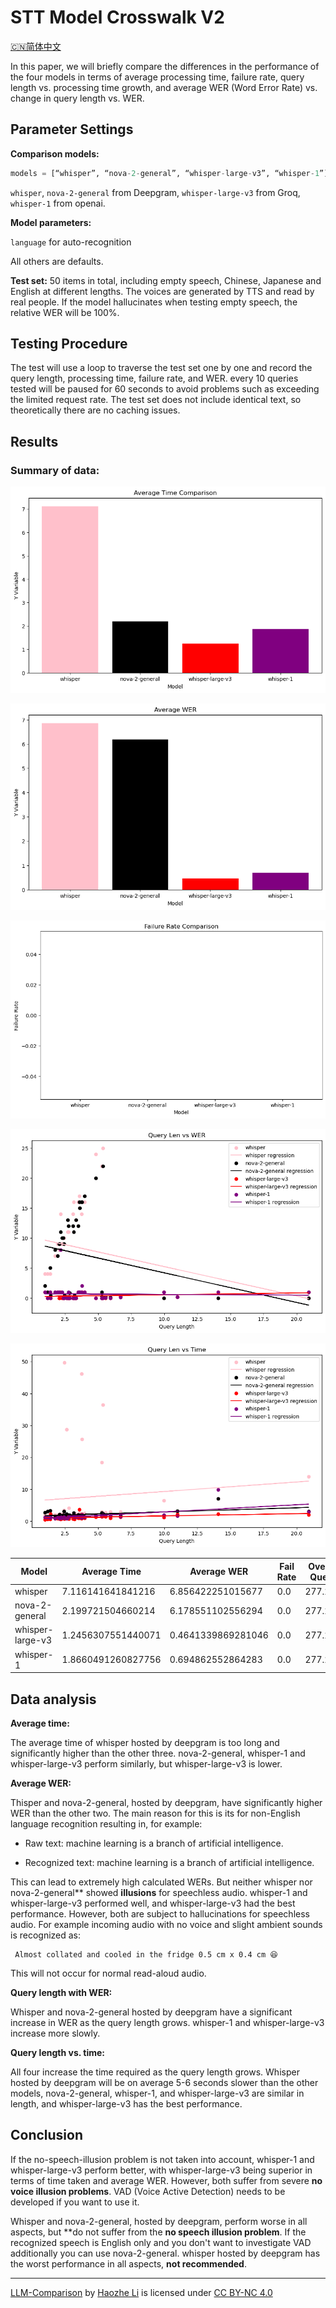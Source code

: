 # STT Model Crosswalk V2

[🇨🇳简体中文](sttv2-zh.md)

In this paper, we will briefly compare the differences in the performance of the four models in terms of average processing time, failure rate, query length vs. processing time growth, and average WER (Word Error Rate) vs. change in query length vs. WER.



## Parameter Settings

**Comparison models:**

````python
models = [“whisper”, “nova-2-general”, “whisper-large-v3”, “whisper-1”]
````

``whisper``, ``nova-2-general`` from Deepgram, ``whisper-large-v3`` from Groq, ``whisper-1`` from openai.

**Model parameters:**

``language`` for auto-recognition

All others are defaults.

**Test set:** 50 items in total, including empty speech, Chinese, Japanese and English at different lengths. The voices are generated by TTS and read by real people. If the model hallucinates when testing empty speech, the relative WER will be 100%.

## Testing Procedure

The test will use a loop to traverse the test set one by one and record the query length, processing time, failure rate, and WER. every 10 queries tested will be paused for 60 seconds to avoid problems such as exceeding the limited request rate. The test set does not include identical text, so theoretically there are no caching issues.




## Results

### Summary of data:

![image-20240725174051071](./assets/image-20240725174051071.png)



![image-20240725174109928](./assets/image-20240725174109928.png)

![image-20240725174128495](./assets/image-20240725174128495.png)

![image-20240725174136489](./assets/image-20240725174136489.png)

![image-20240725174146767](./assets/image-20240725174146767.png)

| Model            | Average Time       | Average WER        | Fail Rate | Overall Query |
| ---------------- | ------------------ | ------------------ | --------- | ------------- |
| whisper          | 7.116141641841216  | 6.856422251015677  | 0.0       | 277.232       |
| nova-2-general   | 2.199721504660214  | 6.178551102556294  | 0.0       | 277.232       |
| whisper-large-v3 | 1.2456307551440071 | 0.4641339869281046 | 0.0       | 277.232       |
| whisper-1        | 1.8660491260827756 | 0.694862552864283  | 0.0       | 277.232       |



## Data analysis

**Average time:**

The average time of whisper hosted by deepgram is too long and significantly higher than the other three. nova-2-general, whisper-1 and whisper-large-v3 perform similarly, but whisper-large-v3 is lower.

**Average WER:**

Thisper and nova-2-general, hosted by deepgram, have significantly higher WER than the other two. The main reason for this is its for non-English language recognition resulting in, for example:

- Raw text: machine learning is a branch of artificial intelligence.

- Recognized text: machine learning is a branch of artificial intelligence.

This can lead to extremely high calculated WERs. But neither whisper nor nova-2-general** showed **illusions** for speechless audio. whisper-1 and whisper-large-v3 performed well, and whisper-large-v3 had the best performance. However, both are subject to hallucinations for speechless audio. For example incoming audio with no voice and slight ambient sounds is recognized as:
````
 Almost collated and cooled in the fridge 0.5 cm x 0.4 cm 😆
````

This will not occur for normal read-aloud audio.

**Query length with WER:**

Whisper and nova-2-general hosted by deepgram have a significant increase in WER as the query length grows. whisper-1 and whisper-large-v3 increase more slowly.

**Query length vs. time:**

All four increase the time required as the query length grows. Whisper hosted by deepgram will be on average 5-6 seconds slower than the other models, nova-2-general, whisper-1, and whisper-large-v3 are similar in length, and whisper-large-v3 has the best performance.




## Conclusion

If the no-speech-illusion problem is not taken into account, whisper-1 and whisper-large-v3 perform better, with whisper-large-v3 being superior in terms of time taken and average WER. However, both suffer from severe **no voice illusion problems**. VAD (Voice Active Detection) needs to be developed if you want to use it.

Whisper and nova-2-general, hosted by deepgram, perform worse in all aspects, but **do not suffer from the **no speech illusion problem**. If the recognized speech is English only and you don't want to investigate VAD additionally you can use nova-2-general. whisper hosted by deepgram has the worst performance in all aspects, **not recommended**.


---

<p xmlns:cc="http://creativecommons.org/ns#" xmlns:dct="http://purl.org/dc/terms/"><a property="dct:title" rel="cc:attributionURL" href="https://haozhe-li.github.io/LLM-Comparison/">LLM-Comparison</a> by <a rel="cc:attributionURL dct:creator" property="cc:attributionName" href="https://haozhe.li">Haozhe Li</a> is licensed under <a href="https://creativecommons.org/licenses/by-nc/4.0/?ref=chooser-v1" target="_blank" rel="license noopener noreferrer" style="display:inline-block;">CC BY-NC 4.0<img style="height:22px!important;margin-left:3px;vertical-align:text-bottom;" src="https://mirrors.creativecommons.org/presskit/icons/cc.svg?ref=chooser-v1" alt=""><img style="height:22px!important;margin-left:3px;vertical-align:text-bottom;" src="https://mirrors.creativecommons.org/presskit/icons/by.svg?ref=chooser-v1" alt=""><img style="height:22px!important;margin-left:3px;vertical-align:text-bottom;" src="https://mirrors.creativecommons.org/presskit/icons/nc.svg?ref=chooser-v1" alt=""></a></p>